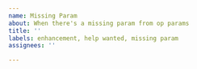 ```yaml
---
name: Missing Param
about: When there's a missing param from op params
title: ''
labels: enhancement, help wanted, missing param
assignees: ''

---
```



